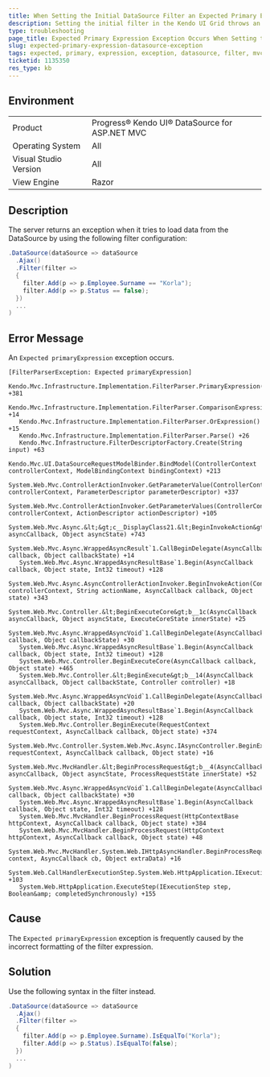 ```yaml
---
title: When Setting the Initial DataSource Filter an Expected Primary Expression Exception Occurs
description: Setting the initial filter in the Kendo UI Grid throws an Expected primaryExpression exception.
type: troubleshooting
page_title: Expected Primary Expression Exception Occurs When Setting the Initial DataSource Filter - Kendo UI DataSource for ASP.NET MVC
slug: expected-primary-expression-datasource-exception
tags: expected, primary, expression, exception, datasource, filter, mvc
ticketid: 1135350
res_type: kb
---
```


## Environment

<table>
 <tr>
  <td>Product</td>
  <td>Progress® Kendo UI® DataSource for ASP.NET MVC</td>
 </tr>
 <tr>
  <td>Operating System</td>
  <td>All</td>
 </tr>
 <tr>
  <td>Visual Studio Version</td>
  <td>All</td>
 </tr>
 <tr>
  <td>View Engine</td>
  <td>Razor</td>
 </tr>
</table>

## Description

The server returns an exception when it tries to load data from the DataSource by using the following filter configuration:

````c#
.DataSource(dataSource => dataSource
  .Ajax()
  .Filter(filter =>
  {
    filter.Add(p => p.Employee.Surname == "Korla");
    filter.Add(p => p.Status == false);
  })
  ...
)
````

## Error Message

An `Expected primaryExpression` exception occurs.

````
[FilterParserException: Expected primaryExpression]
   Kendo.Mvc.Infrastructure.Implementation.FilterParser.PrimaryExpression() +381
   Kendo.Mvc.Infrastructure.Implementation.FilterParser.ComparisonExpression() +14
   Kendo.Mvc.Infrastructure.Implementation.FilterParser.OrExpression() +15
   Kendo.Mvc.Infrastructure.Implementation.FilterParser.Parse() +26
   Kendo.Mvc.Infrastructure.FilterDescriptorFactory.Create(String input) +63
   Kendo.Mvc.UI.DataSourceRequestModelBinder.BindModel(ControllerContext controllerContext, ModelBindingContext bindingContext) +213
   System.Web.Mvc.ControllerActionInvoker.GetParameterValue(ControllerContext controllerContext, ParameterDescriptor parameterDescriptor) +337
   System.Web.Mvc.ControllerActionInvoker.GetParameterValues(ControllerContext controllerContext, ActionDescriptor actionDescriptor) +105
   System.Web.Mvc.Async.&lt;&gt;c__DisplayClass21.&lt;BeginInvokeAction&gt;b__19(AsyncCallback asyncCallback, Object asyncState) +743
   System.Web.Mvc.Async.WrappedAsyncResult`1.CallBeginDelegate(AsyncCallback callback, Object callbackState) +14
   System.Web.Mvc.Async.WrappedAsyncResultBase`1.Begin(AsyncCallback callback, Object state, Int32 timeout) +128
   System.Web.Mvc.Async.AsyncControllerActionInvoker.BeginInvokeAction(ControllerContext controllerContext, String actionName, AsyncCallback callback, Object state) +343
   System.Web.Mvc.Controller.&lt;BeginExecuteCore&gt;b__1c(AsyncCallback asyncCallback, Object asyncState, ExecuteCoreState innerState) +25
   System.Web.Mvc.Async.WrappedAsyncVoid`1.CallBeginDelegate(AsyncCallback callback, Object callbackState) +30
   System.Web.Mvc.Async.WrappedAsyncResultBase`1.Begin(AsyncCallback callback, Object state, Int32 timeout) +128
   System.Web.Mvc.Controller.BeginExecuteCore(AsyncCallback callback, Object state) +465
   System.Web.Mvc.Controller.&lt;BeginExecute&gt;b__14(AsyncCallback asyncCallback, Object callbackState, Controller controller) +18
   System.Web.Mvc.Async.WrappedAsyncVoid`1.CallBeginDelegate(AsyncCallback callback, Object callbackState) +20
   System.Web.Mvc.Async.WrappedAsyncResultBase`1.Begin(AsyncCallback callback, Object state, Int32 timeout) +128
   System.Web.Mvc.Controller.BeginExecute(RequestContext requestContext, AsyncCallback callback, Object state) +374
   System.Web.Mvc.Controller.System.Web.Mvc.Async.IAsyncController.BeginExecute(RequestContext requestContext, AsyncCallback callback, Object state) +16
   System.Web.Mvc.MvcHandler.&lt;BeginProcessRequest&gt;b__4(AsyncCallback asyncCallback, Object asyncState, ProcessRequestState innerState) +52
   System.Web.Mvc.Async.WrappedAsyncVoid`1.CallBeginDelegate(AsyncCallback callback, Object callbackState) +30
   System.Web.Mvc.Async.WrappedAsyncResultBase`1.Begin(AsyncCallback callback, Object state, Int32 timeout) +128
   System.Web.Mvc.MvcHandler.BeginProcessRequest(HttpContextBase httpContext, AsyncCallback callback, Object state) +384
   System.Web.Mvc.MvcHandler.BeginProcessRequest(HttpContext httpContext, AsyncCallback callback, Object state) +48
   System.Web.Mvc.MvcHandler.System.Web.IHttpAsyncHandler.BeginProcessRequest(HttpContext context, AsyncCallback cb, Object extraData) +16
   System.Web.CallHandlerExecutionStep.System.Web.HttpApplication.IExecutionStep.Execute() +103
   System.Web.HttpApplication.ExecuteStep(IExecutionStep step, Boolean&amp; completedSynchronously) +155
````

## Cause

The `Expected primaryExpression` exception is frequently caused by the incorrect formatting of the filter expression.

## Solution

Use the following syntax in the filter instead.

````c#
.DataSource(dataSource => dataSource
  .Ajax()
  .Filter(filter =>
  {
    filter.Add(p => p.Employee.Surname).IsEqualTo("Korla");
    filter.Add(p => p.Status).IsEqualTo(false);
  })
  ...
)
````
